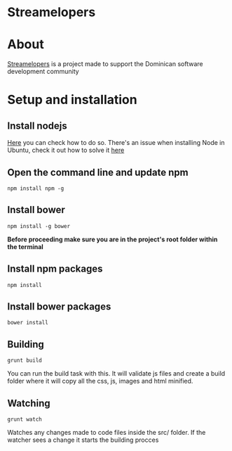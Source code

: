 # Streamelopers
About
==============

[Streamelopers](http://stream.torib.io) is a project made to support the Dominican software development community

Setup and installation
==============

Install nodejs
--------------
[Here](https://goo.gl/YcOsZP) you can check how to do so. There's an issue when installing Node in Ubuntu, check it out how to solve it [here](https://goo.gl/uSfZXo)

Open the command line and update npm
--------------
	npm install npm -g

Install bower
--------------
	npm install -g bower

**Before proceeding make sure you are in the project's root folder within the terminal**

Install npm packages
--------------
	npm install

Install bower packages
--------------
	bower install

Building
--------------
	grunt build

You can run the build task with this. It will validate js files and create a build folder where it will copy all the css, js, images and html minified.

Watching
--------------
	grunt watch

Watches any changes made to code files inside the src/ folder. If the watcher sees a change it starts the building procces
